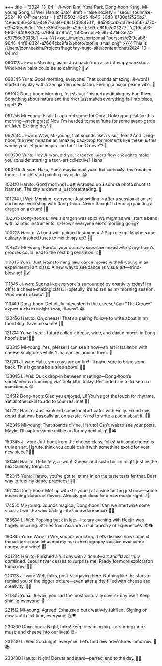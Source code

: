 +++
title = "2024-10-04 - Ji-won Kim, Yuna Park, Dong-hoon Kang, Mi-young Song, Li Wei, Haruto Sato"
draft = false
society = "seoul_soulmate-2024-10-04"
persons = ['d7119502-42d5-4b49-86d3-8730df2526b2', '4e6c1b96-a24a-4b87-aa80-b8cf3d984701', '84595cdb-d37e-4656-b770-d3b43fec8c1e', '0c5c3550-5ad5-42de-b6e9-c601e7d06277', 'c2f9cab6-9646-44f8-8324-a7664cbc9fa2', 'b005ecb5-5c6b-471d-8e24-e57756d3333b']
+++
{{{{< get_images_horizontal "persons/c2f9cab6-9646-44f8-8324-a7664cbc9fa2/photo/profile_small.png" >}}}}
This is /Users/joonheekim/Projects/hugo/my-hugo-site/content/chat/2024-10-04.md

090123 Ji-won: Morning, team! Just back from an art therapy workshop. Who knew paint could be so calming? 🎨🖌️

090345 Yuna: Good morning, everyone! That sounds amazing, Ji-won! I started my day with a zen garden meditation. Feeling a major peace vibe. 🍃

091012 Dong-hoon: Morning, folks! Just finished meditating by Han River. Something about nature and the river just makes everything fall into place, right? 🏞️

091256 Mi-young: Hi all! I captured some Tai Chi at Doksugung Palace this morning—such grace! Now I'm headed to meet Yuna for some avant-garde art later. Exciting day! 📸

092034 Ji-won: Wow, Mi-young, that sounds like a visual feast! And Dong-hoon, the river must be an amazing backdrop for moments like these. Is this where you get your inspiration for "The Groove"? 🎵

093200 Yuna: Hey Ji-won, did your creative juices flow enough to make you consider starting a tech-art collective? Haha!

093745 Ji-won: Haha, Yuna, maybe next year! But seriously, the freedom there... I might start painting my code. 😂

100120 Haruto: Good morning! Just wrapped up a sunrise photo shoot at Namsan. The city at dawn is just breathtaking. 🌅

101234 Li Wei: Morning, everyone. Just settling in after a session at an art and music workshop with Dong-hoon. Never thought I’d end up painting a dragon on a drum! 🎨🐲

102345 Dong-hoon: Li Wei's dragon was epic! We might as well start a band with painted instruments. 😉 How’s everyone else’s morning going?

103223 Haruto: A band with painted instruments? Sign me up! Maybe some culinary-inspired tunes to mix things up? 🍣🍱

104505 Mi-young: Haruto, your culinary expertise mixed with Dong-hoon's grooves could lead to the next big sensation! 🎶🎤

110045 Yuna: Just brainstorming new dance moves with Mi-young in an experimental art class. A new way to see dance as visual art—mind-blowing! 💃🖌️

111345 Ji-won: Seems like everyone's surrounded by creativity today! I'm off to a cheese-making class. Hopefully, it’s as zen as my morning session. Who wants a taste? 🧀😋

113409 Dong-hoon: Definitely interested in the cheese! Can "The Groove" expect a cheese night soon, Ji-won? 😂

120456 Haruto: Oh, cheese! That’s a pairing I’d love to write about in my food blog. Save me some! 🍷🧀

121234 Yuna: I see a future collab: cheese, wine, and dance moves in Dong-hoon's bar! 👟🍷

123345 Mi-young: Yes, please! I can see it now—an art installation with cheese sculptures while Yuna dances around them. 🤣

131201 Ji-won: Haha, you guys are on fire! I’ll make sure to bring some back. This is gonna be a slice above! 🧀🔥

133045 Li Wei: Quick drop-in between meetings—Dong-hoon’s spontaneous drumming was delightful today. Reminded me to loosen up sometimes. 😊

134512 Dong-hoon: Glad you enjoyed, Li! You've got the touch for rhythms. Yet another skill to add to your resume! 🎵💼

141222 Haruto: Just explored some local art cafes with Emily. Found one donut that was basically art on a plate. Need to write a poem about it. 🤩🍩

142345 Mi-young: That sounds divine, Haruto! Can't wait to see your posts. Maybe I’ll capture some edible art for my next vlog! 🍰📽️

150345 Ji-won: Just back from the cheese class, folks! Artisanal cheese is truly an art. Haruto, think you could pair it with something exotic for your new piece? 🧀🥢

151456 Haruto: Definitely, Ji-won! Cheese and sushi fusion might just be the next culinary trend. 😉

152345 Yuna: Haruto, you've got to let me in on the taste tests for that. Best way to fuel my dance practices! 🍣💃

161234 Dong-hoon: Met up with Ga-young at a wine tasting just now—some interesting blends of flavors. Already got ideas for a new music night! 🎶🍷

174500 Mi-young: Sounds magical, Dong-hoon! Can we intertwine some visuals from the wine tasting into the performance? 🍷📸

185634 Li Wei: Popping back in late—literary evening with Heejin was hugely inspiring. Stories from Asia are a real tapestry of experiences. 📚🎭

190845 Yuna: Wow, Li Wei, sounds enriching. Let’s discuss how some of those stories can influence my next choreography session over some cheese and wine! 🧀🍷

201234 Haruto: Finished a full day with a donut—art and flavor truly combined. Seoul never ceases to surprise me. Ready for more exploration tomorrow! 🍩🥳

210123 Ji-won: Well, folks, post-stargazing here. Nothing like the stars to remind you of the bigger picture—even after a day filled with cheese and creativity. 🌌✨

211345 Yuna: Ji-won, you had the most culturally diverse day ever! Keep shining everyone! 💫

221512 Mi-young: Agreed! Exhausted but creatively fulfilled. Signing off now. Until next time, everyone! 🌜❤️

230800 Dong-hoon: Night, folks! Keep dreaming big. Let’s bring more music and cheese into our lives! 😉🎶

231200 Li Wei: Goodnight, everyone. Let’s find new adventures tomorrow. 🌙📚

233400 Haruto: Night! Donuts and stars—perfect end to the day. 🍩✨



